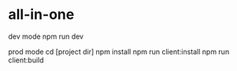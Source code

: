 # all-in-one

dev mode 
npm run dev

prod mode
cd [project dir]
npm install
npm run client:install
npm run client:build
